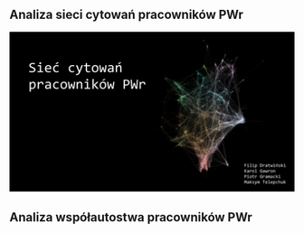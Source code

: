 ---
---

## Analiza sieci cytowań pracowników PWr

<a href="https://frugile.github.io/onos-pwr/cite/">
  <img src="imgs/ForceAtlas2-web-small.png" alt="Analiza sieci cytowań PWr">
</a>

## Analiza współautostwa pracowników PWr
